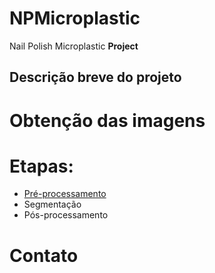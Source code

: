 # NPMicroplastic
Nail Polish Microplastic **Project**


## Descrição breve do projeto

# Obtenção das imagens

# Etapas:

* [Pré-processamento](pre-processing/README.md)
* Segmentação
* Pós-processamento

# Contato
